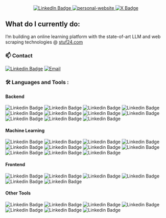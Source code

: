 <div id="badges" align="center">
  
  <a href="https://www.linkedin.com/in/yeargun/">
    <img src="https://img.shields.io/badge/LinkedIn-blue?style=for-the-badge&logo=linkedin&logoColor=white" alt="LinkedIn Badge"/>
  </a>
  <a href="https://yeargun.dev/">
    <img src="https://img.shields.io/badge/personal%20website%20-8A2BE2?color=white&style=for-the-badge" alt="personal-website" />
  </a>





  <a href="https://twitter.com/yeargun24">
    <img src="https://img.shields.io/badge/twitter-black?style=for-the-badge&logo=x&logoColor=white" alt="X Badge"/>
  </a>

</div>

<!--
<h3 align="center" style="color: black;">
 I'm an ML/NLP engineer with fullstack web developer capabilities. 
</h3>
-->

<!-- <div align="center">
  Current Role: Bootstrapping stuf24.com <img width="14" height="14" src="https://media.licdn.com/dms/image/D4D0BAQHOyJg77s1_Ug/company-logo_200_200/0/1688633868217?e=1723680000&v=beta&t=RgGd8iKJY3TH2NwNwz8_uKw1wUETRggsk3Am9Edw81w" />
</div> -->

## What do I currently do:

I’m building an online learning platform with the state-of-art LLM and web scraping technologies @ <a href="https://stuf24.com">stuf24.com </a>

  
### :mailbox: Contact 
[![Linkedin Badge](https://img.shields.io/badge/-yeargun-white?style=flat&logo=Linkedin&logoColor=black)](https://www.linkedin.com/in/yeargun/)
[![Email](https://img.shields.io/badge/Email-yeargun24%40gmail.com-white?style=flat&logo=gmail&logoColor=wh)](mailto:yeargun24@gmail.com)


### :hammer_and_wrench: Languages and Tools :

#### Backend
![Linkedin Badge](https://img.shields.io/badge/Java-000000?style=flat&color=grey)
![Linkedin Badge](https://img.shields.io/badge/Node.js-000000?style=flat&color=grey)
![Linkedin Badge](https://img.shields.io/badge/REST-000000?style=flat&color=grey)
![Linkedin Badge](https://img.shields.io/badge/websocket-000000?style=flat&color=grey)
![Linkedin Badge](https://img.shields.io/badge/flyway-000000?style=flat&color=grey)
![Linkedin Badge](https://img.shields.io/badge/kafka-000000?style=flat&color=grey)
![Linkedin Badge](https://img.shields.io/badge/PostgreSQL-000000?style=flat&color=grey)
![Linkedin Badge](https://img.shields.io/badge/Mongo-000000?style=flat&color=grey)
![Linkedin Badge](https://img.shields.io/badge/Redis-000000?style=flat&color=grey)
![Linkedin Badge](https://img.shields.io/badge/Nginx-000000?style=flat&color=grey)
![Linkedin Badge](https://img.shields.io/badge/SOLID-000000?style=flat&color=grey)

#### Machine Learning
![Linkedin Badge](https://img.shields.io/badge/Python-000000?style=flat&color=grey)
![Linkedin Badge](https://img.shields.io/badge/Milvus%20DB-000000?style=flat&color=grey)
![Linkedin Badge](https://img.shields.io/badge/Llama3-000000?style=flat&color=grey)
![Linkedin Badge](https://img.shields.io/badge/Langchain-000000?style=flat&color=grey)
![Linkedin Badge](https://img.shields.io/badge/ANNOY-000000?style=flat&color=grey)
![Linkedin Badge](https://img.shields.io/badge/llama-index-000000?style=flat&color=grey)
![Linkedin Badge](https://img.shields.io/badge/Pytorch-000000?style=flat&color=grey)
![Linkedin Badge](https://img.shields.io/badge/AWS%20SageMaker-000000?style=flat&color=grey)
![Linkedin Badge](https://img.shields.io/badge/numpy-000000?style=flat&color=grey)
![Linkedin Badge](https://img.shields.io/badge/sklearn-000000?style=flat&color=grey)
![Linkedin Badge](https://img.shields.io/badge/RAG-000000?style=flat&color=grey)

#### Frontend
![Linkedin Badge](https://img.shields.io/badge/Next.js-000000?style=flat&color=grey)
![Linkedin Badge](https://img.shields.io/badge/Redux%20Toolkit(RTK)-000000?style=flat&color=grey)
![Linkedin Badge](https://img.shields.io/badge/SCSS-000000?style=flat&color=grey)
![Linkedin Badge](https://img.shields.io/badge/css%20modules-000000?style=flat&color=grey)
![Linkedin Badge](https://img.shields.io/badge/TypeScript-000000?style=flat&color=grey)
![Linkedin Badge](https://img.shields.io/badge/JavaScript-000000?style=flat&color=grey)

#### Other Tools
![Linkedin Badge](https://img.shields.io/badge/Fluentd-000000?style=flat&color=grey)
![Linkedin Badge](https://img.shields.io/badge/Elasticsearch-000000?style=flat&color=grey)
![Linkedin Badge](https://img.shields.io/badge/Kibana-000000?style=flat&color=grey)
![Linkedin Badge](https://img.shields.io/badge/Docker-000000?style=flat&color=grey)
![Linkedin Badge](https://img.shields.io/badge/k8s-000000?style=flat&color=grey)
![Linkedin Badge](https://img.shields.io/badge/GitHub%20Actions-000000?style=flat&color=grey)
![Linkedin Badge](https://img.shields.io/badge/AWS%20EC2-000000?style=flat&color=grey)



<div id="counter" align="center">
 <img src="https://komarev.com/ghpvc/?username=yeargun&style=flat-square&color=blue" alt=""/>
</div>
